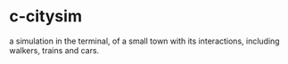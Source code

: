 # c-citysim

a simulation in the terminal, of a small town with its interactions, including walkers, trains and cars.
